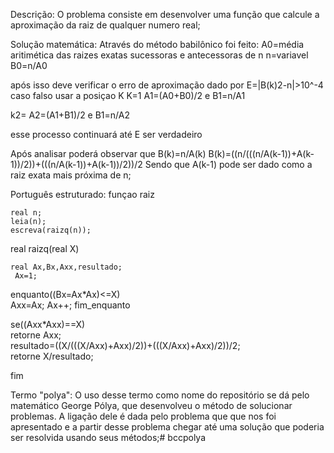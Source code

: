 Descrição:
O problema consiste em desenvolver uma função que calcule a aproximação da raiz de qualquer numero real;


Solução matemática:
Através do método babilônico foi feito:
A0=média aritimética das raizes exatas sucessoras e antecessoras de n
n=variavel
B0=n/A0

após isso deve verificar o erro de aproximação dado por E=|B(k)2-n|>10^-4
caso falso usar a posiçao K
K=1
A1=(A0+B0)/2 e B1=n/A1

k2=
A2=(A1+B1)/2 e B1=n/A2

esse processo continuará até E ser verdadeiro

Após analisar poderá observar  que
B(k)=n/A(k) 
B(k)=((n/(((n/A(k-1))+A(k-1))/2))+(((n/A(k-1))+A(k-1))/2))/2
Sendo que A(k-1) pode ser dado como a raiz exata mais próxima de n;






Português estruturado:
funçao raiz

    
    real n;
    leia(n);
    escreva(raizq(n));
    
    


real raizq(real X)

    real Ax,Bx,Axx,resultado;
     Ax=1;
   enquanto((Bx=Ax*Ax)<=X)    
      Axx=Ax;
      Ax++;
      fim_enquanto
   
   se((Axx*Axx)==X)       
      retorne Axx;    
   resultado=((X/(((X/Axx)+Axx)/2))+(((X/Axx)+Axx)/2))/2;   
   retorne X/resultado;

fim
 




Termo "polya":
O uso desse termo como nome do repositório se dá pelo matemático George Pólya, que desenvolveu o método de solucionar problemas. A ligação dele é dada pelo problema que que nos foi apresentado e a partir desse problema chegar até uma solução que poderia ser resolvida usando seus métodos;# bccpolya
